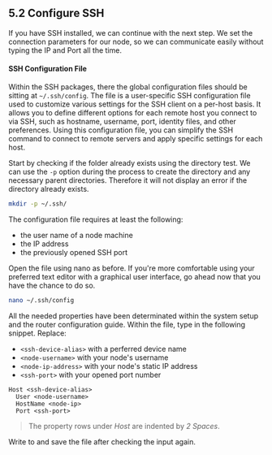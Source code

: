 ## 5.2 Configure SSH

If you have SSH installed, we can continue with the next step. We set the connection parameters for our node, so we can communicate easily without typing the IP and Port all the time.

#### SSH Configuration File

Within the SSH packages, there the global configuration files should be sitting at `~/.ssh/config`. The file is a user-specific SSH configuration file used to customize various settings for the SSH client on a per-host basis. It allows you to define different options for each remote host you connect to via SSH, such as hostname, username, port, identity files, and other preferences. Using this configuration file, you can simplify the SSH command to connect to remote servers and apply specific settings for each host.

Start by checking if the folder already exists using the directory test. We can use the `-p` option during the process to create the directory and any necessary parent directories. Therefore it will not display an error if the directory already exists.

```sh
mkdir -p ~/.ssh/
```

The configuration file requires at least the following:

- the user name of a node machine
- the IP address
- the previously opened SSH port

Open the file using nano as before. If you're more comfortable using your preferred text editor with a graphical user interface, go ahead now that you have the chance to do so.

```sh
nano ~/.ssh/config
```

All the needed properties have been determinated within the system setup and the router configuration guide. Within the file, type in the following snippet. Replace:

- `<ssh-device-alias>` with a perferred device name
- `<node-username>` with your node's username
- `<node-ip-address>` with your node's static IP address
- `<ssh-port>` with your opened port number

```text
Host <ssh-device-alias>
  User <node-username>
  HostName <node-ip>
  Port <ssh-port>
```

> The property rows under _Host_ are indented by _2 Spaces_.

Write to and save the file after checking the input again.
